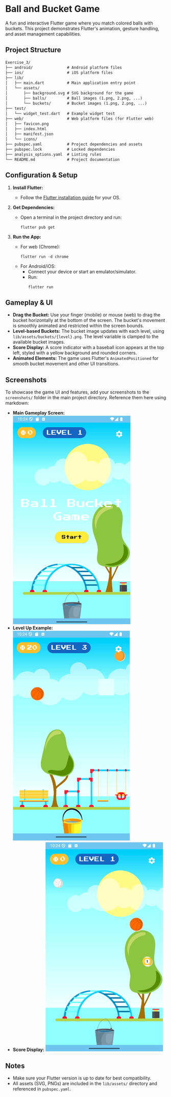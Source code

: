 # Ball and Bucket Game

A fun and interactive Flutter game where you match colored balls with buckets. This project demonstrates Flutter's animation, gesture handling, and asset management capabilities.

## Project Structure

```
Exercise_3/
├── android/               # Android platform files
├── ios/                   # iOS platform files
├── lib/
│   ├── main.dart          # Main application entry point
│   └── assets/
│       ├── background.svg # SVG background for the game
│       ├── balls/         # Ball images (1.png, 2.png, ...)
│       └── buckets/       # Bucket images (1.png, 2.png, ...)
├── test/
│   └── widget_test.dart   # Example widget test
├── web/                   # Web platform files (for Flutter web)
│   ├── favicon.png
│   ├── index.html
│   ├── manifest.json
│   └── icons/
├── pubspec.yaml           # Project dependencies and assets
├── pubspec.lock           # Locked dependencies
├── analysis_options.yaml  # Linting rules
└── README.md              # Project documentation
```

## Configuration & Setup

1. **Install Flutter:**
   - Follow the [Flutter installation guide](https://docs.flutter.dev/get-started/install) for your OS.

2. **Get Dependencies:**
   - Open a terminal in the project directory and run:
     ```
     flutter pub get
     ```

3. **Run the App:**
   - For web (Chrome):
     ```
     flutter run -d chrome
     ```
   - For Android/iOS:
     - Connect your device or start an emulator/simulator.
     - Run:
       ```
       flutter run
       ```

## Gameplay & UI

- **Drag the Bucket:** Use your finger (mobile) or mouse (web) to drag the bucket horizontally at the bottom of the screen. The bucket's movement is smoothly animated and restricted within the screen bounds.
- **Level-based Buckets:** The bucket image updates with each level, using `lib/assets/buckets/{level}.png`. The level variable is clamped to the available bucket images.
- **Score Display:** A score indicator with a baseball icon appears at the top left, styled with a yellow background and rounded corners.
- **Animated Elements:** The game uses Flutter's `AnimatedPositioned` for smooth bucket movement and other UI transitions.

## Screenshots

To showcase the game UI and features, add your screenshots to the `screenshots/` folder in the main project directory. Reference them here using markdown:

- **Main Gameplay Screen:**
  ![Main Gameplay](screenshots/1.png)
- **Level Up Example:**
  ![Level Up](screenshots/2.png)
- **Score Display:**
  ![Score Display](screenshots/3.png)

## Notes
- Make sure your Flutter version is up to date for best compatibility.
- All assets (SVG, PNGs) are included in the `lib/assets/` directory and referenced in `pubspec.yaml`.